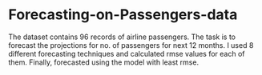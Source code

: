 # Forecasting-on-Passengers-data
The dataset contains 96 records of airline passengers. The task is to forecast the projections for no. of passengers for next 12 months. I used 8 different forecasting techniques and calculated rmse values for each of them. Finally, forecasted using the model with least rmse.
